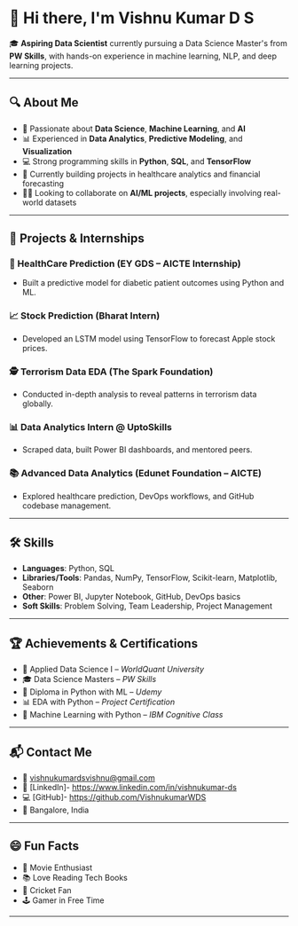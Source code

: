 # 👋 Hi there, I'm Vishnu Kumar D S

🎓 **Aspiring Data Scientist** currently pursuing a Data Science Master's from **PW Skills**, with hands-on experience in machine learning, NLP, and deep learning projects.

---

## 🔍 About Me

* 🎯 Passionate about **Data Science**, **Machine Learning**, and **AI**
* 📊 Experienced in **Data Analytics**, **Predictive Modeling**, and **Visualization**
* 💻 Strong programming skills in **Python**, **SQL**, and **TensorFlow**
* 🌱 Currently building projects in healthcare analytics and financial forecasting
* 👨‍💻 Looking to collaborate on **AI/ML projects**, especially involving real-world datasets

---

## 📌 Projects & Internships

### 🏥 HealthCare Prediction (EY GDS – AICTE Internship)

* Built a predictive model for diabetic patient outcomes using Python and ML.

### 📈 Stock Prediction (Bharat Intern)

* Developed an LSTM model using TensorFlow to forecast Apple stock prices.

### 🕵️ Terrorism Data EDA (The Spark Foundation)

* Conducted in-depth analysis to reveal patterns in terrorism data globally.

### 📊 Data Analytics Intern @ UptoSkills

* Scraped data, built Power BI dashboards, and mentored peers.

### 📚 Advanced Data Analytics (Edunet Foundation – AICTE)

* Explored healthcare prediction, DevOps workflows, and GitHub codebase management.

---

## 🛠️ Skills

* **Languages**: Python, SQL
* **Libraries/Tools**: Pandas, NumPy, TensorFlow, Scikit-learn, Matplotlib, Seaborn
* **Other**: Power BI, Jupyter Notebook, GitHub, DevOps basics
* **Soft Skills**: Problem Solving, Team Leadership, Project Management

---

## 🏆 Achievements & Certifications

* 🏅 Applied Data Science I – *WorldQuant University*
* 🎓 Data Science Masters – *PW Skills*
* 📜 Diploma in Python with ML – *Udemy*
* 📊 EDA with Python – *Project Certification*
* 🤖 Machine Learning with Python – *IBM Cognitive Class*

---

## 📬 Contact Me

* 📧 vishnukumardsvishnu@gmail.com
* 🔗 [LinkedIn]- https://www.linkedin.com/in/vishnukumar-ds
* 💻 [GitHub]- https://github.com/VishnukumarWDS
* 📍 Bangalore, India

---

## 😄 Fun Facts

* 🎥 Movie Enthusiast
* 📚 Love Reading Tech Books
* 🏏 Cricket Fan
* 🕹️ Gamer in Free Time

---
